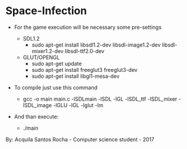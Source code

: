 # Space-Infection
* For the game execution will be necessary some pre-settings
  - SDL1.2
     - sudo apt-get install libsdl1.2-dev libsdl-image1.2-dev libsdl-mixer1.2-dev libsdl-ttf2.0-dev
  - GLUT/OPENGL
    - sudo apt-get update
    - sudo apt-get install freeglut3 freeglut3-dev
    - sudo apt-get install libgl1-mesa-dev
    
* To compile just use this command
    - gcc -o main main.c -lSDLmain -lSDL -lGL -lSDL_ttf -lSDL_mixer -lSDL_image -lGLU -lGL -lglut -lm
* And than execute:
    - ./main
    




 By: Acquila Santos Rocha - Computer science student - 2017
